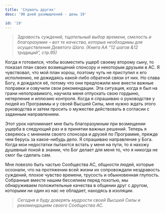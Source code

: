 ```yaml
---
title: 'Слушать других'
desc: '90 дней размышлений - день 19'

id: '19'
---
```


> _Здравость суждений, тщательный выбор времени, смелость и благоразумие – вот
> те качества, которые необходимы для осуществления Девятого Шага. (Книга АА
> “12 шагов &12 традиций”, стр.95)_

Когда я готовился, чтобы возместить ущерб своему второму сыну, то показал план
своих возмещений спонсору и некоторым друзьям в АС. Я чувствовал, что мой план
хорош, поэтому чуть не приступил к его исполнению, не дожидаясь какой-либо
обратной связи от них. Но слава Богу, я дождался её, потому что они предложили
мне внести важные поправки и озвучили свои рекомендации. Эта ситуация, когда я
был на грани непоправимого, научила меня отпускать свою гордыню, нетерпение и
иллюзию контроля. Когда я спрашиваю о руководстве у людей из Программы и у
своей Высшей Силы, мне нужно ждать этого руководства и затем просить о
мужестве действовать в согласии с заданным направлением.

Этот урок напоминает мне быть благоразумным при возмещении ущерба в следующий
раз и в принятии важных решений. Теперь я сверяюсь с мнением своего спонсора и
друзей по Программе, прежде чем берусь за какое-нибудь дело. Я спрашиваю
направление у Бога. Когда мои недостатки пытаются встать у меня на пути, то я
нахожу душевный покой в знании, что Бог делает для меня то, что я никогда не
смог бы сделать сам.

Мне повезло быть частью Сообщества АС, общности людей, которые осознали, что
на протяжении всей жизни их сопровождали нездравость суждений, плохое чувство
времени, трусость и обыкновенная глупость. Собранные вместе нашим бессилием
перед похотью, мы обнаруживаем положительные качества в общении друг с другом,
которыми ни один из нас не обладает, находясь в изоляции.

> _Сегодня я буду доверять мудрости своей Высшей Силы и рекомендациям своего
> Сообщества АС._
